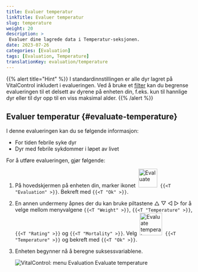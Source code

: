 ```yaml
---
title: Evaluer temperatur
linkTitle: Evaluer temperatur
slug: temperature
weight: 20
description: >
 Evaluer dine lagrede data i Temperatur-seksjonen.
date: 2023-07-26
categories: [Evaluation]
tags: [Evaluation, Temperature]
translationKey: evaluation/temperature
---
```

{{% alert title="Hint" %}}
I standardinnstillingen er alle dyr lagret på VitalControl inkludert i evalueringen. Ved å bruke et [filter](../../filter/) kan du begrense evalueringen til et delsett av dyrene på enheten din, f.eks. kun til hannlige dyr eller til dyr opp til en viss maksimal alder.
{{% /alert %}}

## Evaluer temperatur {#evaluate-temperature}

I denne evalueringen kan du se følgende informasjon:
- For tiden febrile syke dyr
- Dyr med febrile sykdommer i løpet av livet

For å utføre evalueringen, gjør følgende:

1. På hovedskjermen på enheten din, marker ikonet &nbsp;<img src="/icons/main/evaluation.svg" width="50" align="bottom" alt="Evaluate" />&nbsp; `{{<T "Evaluation" >}}`. Bekreft med `{{<T "Ok" >}}`.

2. En annen undermeny åpnes der du kan bruke piltastene △ ▽ ◁ ▷ for å velge mellom menyvalgene `{{<T "Weight" >}}`, `{{<T "Temperature" >}}`, `{{<T "Rating" >}}` og `{{<T "Mortality" >}}`. Velg &nbsp;<img src="/icons/evaluation/temperature.svg" width="60" align="bottom" alt="Evaluate temperature" />&nbsp; `{{<T "Temperature" >}}` og bekreft med `{{<T "Ok" >}}`.

3. Enheten begynner nå å beregne suksessvariablene.

   ![VitalControl: menu Evaluation Evaluate temperature](../images/temperature.png "Evaluate temperature")

